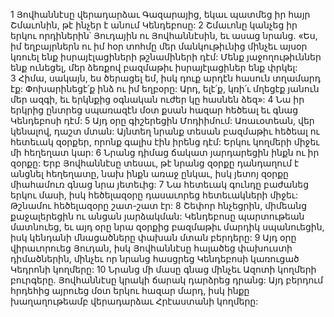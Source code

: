 1 Յովհաննէսը վերադարձաւ Գազարայից, եկաւ պատմեց իր հայր Շմաւոնին, թէ ինչեր է անում Կենդեբոսը: 2 Շմաւոնը կանչեց իր երկու որդիներին՝ Յուդային ու Յովհաննէսին, եւ ասաց նրանց. «Ես, իմ եղբայրներն ու իմ հօր տոհմը մեր մանկութիւնից մինչեւ այսօր կռուել ենք իսրայէլացիների թշնամիների դէմ: Մենք յաջողութիւններ ենք ունեցել, մեր ձեռքով բազմաթիւ իսրայէլացիներ ենք փրկել: 3 Հիմա, սակայն, ես ծերացել եմ, իսկ դուք արդէն հասուն տղամարդ էք: Փոխարինեցէ՛ք ինձ ու իմ եղբօրը: Արդ, ելէ՛ք, կռի՛ւ մղեցէք յանուն մեր ազգի, եւ երկնքից օգնական ուժեր կը հասնեն ձեզ»:
4 Նա իր երկրից ընտրեց սպառազէն մօտ քսան հազար հեծեալ եւ գնաց Կենդեբոսի դէմ: 5 Այդ օրը գիշերեցին Մոդիիմում: Առաւօտեան, վեր կենալով, դաշտ մտան: Այնտեղ նրանք տեսան բազմաթիւ հեծեալ ու հետեւակ զօրքեր, որոնք գալիս էին իրենց դէմ: Երկու կողմերի միջեւ մի հեղեղատ կար: 6 Նրանց դիմաց ճակատ յարդարեցին ինքն ու իր զօրքը: Երբ Յովհաննէսը տեսաւ, թէ նրանց զօրքը դանդաղում է անցնել հեղեղատը, նախ ինքն առաջ ընկաւ, իսկ յետոյ զօրքը միահամուռ գնաց նրա յետեւից: 7 Նա հետեւակ գունդը բաժանեց երկու մասի, իսկ հեծելազօրը դասաւորեց հետեւակների միջեւ: Թշնամու հեծելազօրը շատ-շատ էր: 8 Շեփոր հնչեցրին, միմեանց քաջալերեցին ու անցան յարձակման: Կենդեբոսը պարտութեան մատնուեց, եւ այդ օրը նրա զօրքից բազմաթիւ մարդիկ սպանուեցին, իսկ կենդանի մնացածները փախան մտան բերդերը: 9 Այդ օրը վիրաւորուեց Յուդան, իսկ Յովհաննէսը հալածեց փախուստի դիմածներին, մինչեւ որ նրանց հասցրեց Կենդեբոսի կառուցած Կեդրոնի կողմերը: 10 Նրանց մի մասը գնաց մինչեւ Ազոտի կողմերի բուրգերը. Յովհաննէսը կրակի ճարակ դարձրեց դրանց: Այդ բերդում հրդեհից այրուեց մօտ երկու հազար մարդ, իսկ ինքը խաղաղութեամբ վերադարձաւ Հրէաստանի կողմերը:
